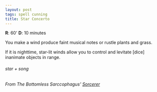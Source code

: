 ```yaml
---
layout: post
tags: spell cunning
title: Star Concerto
---
```

**R**: 60'  **D**:  10 minutes

You make a wind produce faint musical notes or rustle plants and grass. 

If it is nighttime, star-lit winds allow you to control and levitate [dice] inanimate objects in range.

###### star + song
###### From The Bottomless Sarccophagus' [Sorcerer](https://bottomlesssarcophagus.blogspot.com/2023/05/sorcerer-afterword.html)
